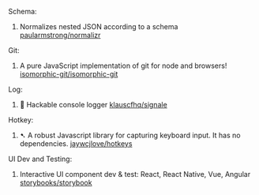 Schema:
1. Normalizes nested JSON according to a schema [paularmstrong/normalizr](https://github.com/paularmstrong/normalizr)

Git:
1. A pure JavaScript implementation of git for node and browsers! [isomorphic-git/isomorphic-git](https://github.com/isomorphic-git/isomorphic-git)

Log:
1. 👋 Hackable console logger [klauscfhq/signale](https://github.com/klauscfhq/signale)

Hotkey:
1. ➷ A robust Javascript library for capturing keyboard input. It has no dependencies. [jaywcjlove/hotkeys](https://github.com/jaywcjlove/hotkeys)

UI Dev and Testing:
1. Interactive UI component dev & test: React, React Native, Vue, Angular [storybooks/storybook](https://github.com/storybooks/storybook)
